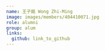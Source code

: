 ```yaml
---
name: 王子銘 Wong Zhi-Ming 
image: images/members/404410071.jpg 
role: alumni
group: alum
links:
  github: link_to_github 
---
```

